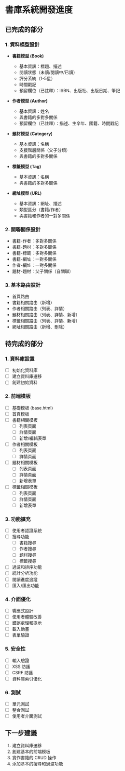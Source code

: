 # 書庫系統開發進度

## 已完成的部分

### 1. 資料模型設計
- **書籍模型 (Book)**
  - 基本資訊：標題、描述
  - 閱讀狀態（未讀/閱讀中/已讀）
  - 評分系統（1-5星）
  - 時間戳記
  - 預留欄位（已註釋）：ISBN、出版社、出版日期、筆記

- **作者模型 (Author)**
  - 基本資訊：姓名
  - 與書籍的多對多關係
  - 預留欄位（已註釋）：描述、生卒年、國籍、時間戳記

- **題材模型 (Category)**
  - 基本資訊：名稱
  - 支援階層關係（父子分類）
  - 與書籍的多對多關係

- **標籤模型 (Tag)**
  - 基本資訊：名稱
  - 與書籍的多對多關係

- **網址模型 (URL)**
  - 基本資訊：網址、描述
  - 類型區分（書籍/作者）
  - 與書籍和作者的一對多關係

### 2. 關聯關係設計
- 書籍-作者：多對多關係
- 書籍-題材：多對多關係
- 書籍-標籤：多對多關係
- 書籍-網址：一對多關係
- 作者-網址：一對多關係
- 題材-題材：父子關係（自關聯）

### 3. 基本路由設計
- 首頁路由
- 書籍相關路由（新增）
- 作者相關路由（列表、詳情）
- 題材相關路由（列表、詳情、新增）
- 標籤相關路由（列表、詳情、新增）
- 網址相關路由（新增、刪除）

## 待完成的部分

### 1. 資料庫設置
- [ ] 初始化資料庫
- [ ] 建立資料庫遷移
- [ ] 創建初始資料

### 2. 前端模板
- [ ] 基礎模板 (base.html)
- [ ] 首頁模板
- [ ] 書籍相關模板
  - [ ] 列表頁面
  - [ ] 詳情頁面
  - [ ] 新增/編輯表單
- [ ] 作者相關模板
  - [ ] 列表頁面
  - [ ] 詳情頁面
- [ ] 題材相關模板
  - [ ] 列表頁面
  - [ ] 詳情頁面
  - [ ] 新增表單
- [ ] 標籤相關模板
  - [ ] 列表頁面
  - [ ] 詳情頁面
  - [ ] 新增表單

### 3. 功能擴充
- [ ] 使用者認證系統
- [ ] 搜尋功能
  - [ ] 書籍搜尋
  - [ ] 作者搜尋
  - [ ] 題材搜尋
  - [ ] 標籤搜尋
- [ ] 過濾和排序功能
- [ ] 統計分析功能
- [ ] 閱讀進度追蹤
- [ ] 匯入/匯出功能

### 4. 介面優化
- [ ] 響應式設計
- [ ] 使用者體驗改善
- [ ] 錯誤處理和提示
- [ ] 載入動畫
- [ ] 表單驗證

### 5. 安全性
- [ ] 輸入驗證
- [ ] XSS 防護
- [ ] CSRF 防護
- [ ] 資料庫索引優化

### 6. 測試
- [ ] 單元測試
- [ ] 整合測試
- [ ] 使用者介面測試

## 下一步建議
1. 建立資料庫遷移
2. 創建基本的前端模板
3. 實作書籍的 CRUD 操作
4. 添加基本的搜尋和過濾功能 